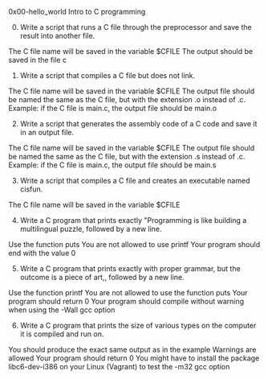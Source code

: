 0x00-hello_world
Intro to C programming

0. Write a script that runs a C file through the preprocessor and save the result into another file.

The C file name will be saved in the variable $CFILE
The output should be saved in the file c

1. Write a script that compiles a C file but does not link.

The C file name will be saved in the variable $CFILE
The output file should be named the same as the C file, but with the extension .o instead of .c.
Example: if the C file is main.c, the output file should be main.o

2. Write a script that generates the assembly code of a C code and save it in an output file.

The C file name will be saved in the variable $CFILE
The output file should be named the same as the C file, but with the extension .s instead of .c.
Example: if the C file is main.c, the output file should be main.s

3. Write a script that compiles a C file and creates an executable named cisfun.

The C file name will be saved in the variable $CFILE

4. Write a C program that prints exactly "Programming is like building a multilingual puzzle, followed by a new line.

Use the function puts
You are not allowed to use printf
Your program should end with the value 0

5. Write a C program that prints exactly with proper grammar, but the outcome is a piece of art,, followed by a new line.

Use the function printf
You are not allowed to use the function puts
Your program should return 0
Your program should compile without warning when using the -Wall gcc option

6. Write a C program that prints the size of various types on the computer it is compiled and run on.

You should produce the exact same output as in the example
Warnings are allowed
Your program should return 0
You might have to install the package libc6-dev-i386 on your Linux (Vagrant) to test the -m32 gcc option
